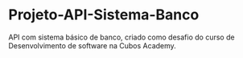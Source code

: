 # Projeto-API-Sistema-Banco
API com sistema básico de banco, criado como desafio do curso de Desenvolvimento de software na Cubos Academy.
